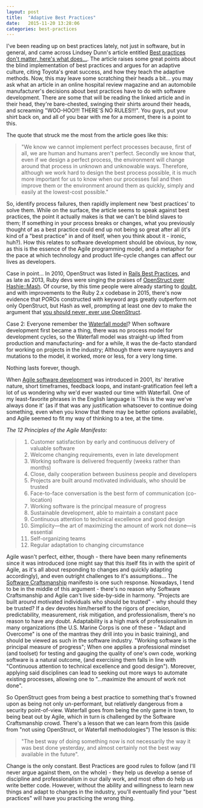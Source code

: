 ```yaml
---
layout: post
title:  "Adaptive Best Practices"
date:   2015-11-20 13:28:06
categories: best-practices
---
```

I've been reading up on best practices lately, not just in software, but in general, and came across Lindsey Dunn's article entitled [Best practices don't matter, here's what does...][best-practices-dont-matter]. The article raises some great points about the blind implementation of best practices and argues for an adaptive culture, citing Toyota's great success, and how they teach the adaptive methods. Now, this may leave some scratching their heads a bit... you may ask what an article in an online hospital review magazine and an automobile manufacturer's decisions about best practices have to do with software development. There are some that will be reading the linked article and in their head, they're bare-chested, swinging their shirts around their heads, and screaming "WOO-HOO!!! THERE'S NO RULES!!!". You guys, put your shirt back on, and all of you bear with me for a moment, there is a point to this.

The quote that struck me the most from the article goes like this:

> "We know we cannot implement perfect processes because, first of all, we are human and humans aren't perfect. Secondly we know that, even if we design a perfect process, the environment will change around that process in unknown and unknowable ways. Therefore, although we work hard to design the best process possible, it is much more important for us to know when our processes fail and then improve them or the environment around them as quickly, simply and easily at the lowest-cost possible."

So, identify process failures, then rapidly implement new 'best practices' to solve them. While on the surface, the article seems to speak against best practices, the point it actually makes is that we can't be blind slaves to them; If something in your process breaks or changes, what you previously thought of as a best practice could end up not being so great after all (it's kind of a "best practice" in and of itself, when you think about it - ironic, huh?). How this relates to software development should be obvious, by now, as this is the essence of the Agile programming model, and a metaphor for the pace at which technology and product life-cycle changes can affect our lives as developers.

Case in point... In 2010, OpenStruct was listed in [Rails Best Practices][rbp-openstruct-2010], and as late as 2013, Ruby devs were singing the praises of [OpenStruct over Hashie::Mash][hashie-considered-harmful]. Of course, by this time people were already starting to [doubt][dont-pass-openstruct-to-controller], and with improvements to the Ruby 2.x codebase in 2015, there's now evidence that POROs constructed with keyword args greatly outperform not only OpenStruct, but Hash as well, prompting at least one dev to make the argument that [you should never, ever use OpenStruct][never-use-openstruct].

Case 2: Everyone remember the [Waterfall model][waterfall]? When software development first became a thing, there was no process model for development cycles, so the Waterfall model was straight-up lifted from production and manufacturing- and for a while, it was the de-facto standard for working on projects in the industry; Although there were naysayers and mutations to the model, it worked, more or less, for a very long time.

Nothing lasts forever, though.

When [Agile software development][agile] was introduced in 2001, its' iterative nature, short timeframes, feedback loops, and instant-gratification feel left a lot of us wondering why we'd ever wasted our time with Waterfall. One of my least-favorite phrases in the English language is 'This is the way we've always done it' (as if that was any justification whatsoever to continue doing something, even when you know that there may be better options available), and Agile seemed to fit my way of thinking to a tee, at the time.

_The 12 Principles of the Agile Manifesto:_

>1. Customer satisfaction by early and continuous delivery of valuable software
>2. Welcome changing requirements, even in late development
>3. Working software is delivered frequently (weeks rather than months)
>4. Close, daily cooperation between business people and developers
>5. Projects are built around motivated individuals, who should be trusted
>6. Face-to-face conversation is the best form of communication (co-location)
>7. Working software is the principal measure of progress
>8. Sustainable development, able to maintain a constant pace
>9. Continuous attention to technical excellence and good design
>10. Simplicity—the art of maximizing the amount of work not done—is essential
>11. Self-organizing teams
>12. Regular adaptation to changing circumstance

Agile wasn't perfect, either, though - there have been many refinements since it was introduced (one might say that this itself fits in with the spirit of Agile, as it's all about responding to changes and quickly adapting accordingly), and even outright challenges to it's assumptions... The [Software Craftsmanship][software-craftsmanship] manifesto is one such response. Nowadays, I tend to be in the middle of this argument - there's no reason why Software Craftsmanship and Agile can't live side-by-side in harmony. "Projects are built around motivated individuals who should be trusted" - why should they be trusted? If a dev devotes him/herself to the rigors of precision, predictability, measurement, risk mitigation, and professionalism, there's no reason to have any doubt. Adaptability is a high mark of professionalism in many organizations (the U.S. Marine Corps is one of these - "Adapt and Overcome" is one of the mantras they drill into you in basic training), and should be viewed as such in the software industry. "Working software is the principal measure of progress"; When one applies a professional mindset (and toolset) for testing and gauging the quality of one's own code, working software is a natural outcome, (and exercising them falls in line with "Continuous attention to technical excellence and good design"). Moreover, applying said disciplines can lead to seeking out more ways to automate existing processes, allowing one to "...maximize the amount of work not done".

So OpenStruct goes from being a best practice to something that's frowned upon as being not only un-performant, but relatively dangerous from a security point-of-view. Waterfall goes from being the only game in town, to being beat out by Agile, which in turn is challenged by the Software Craftsmanship crowd. There's a lesson that we can learn from this (aside from "not using OpenStruct, or Waterfall methodologies") The lesson is this:

>"The best way of doing something now is not necessarily the way it was best done yesterday, and almost certainly not the best way available in the future".

Change is the only constant. Best Practices are good rules to follow (and I'll never argue against them, on the whole) - they help us develop a sense of discipline and professionalism in our daily work, and most often do help us write better code. However, without the ability and willingness to learn new things and adapt to changes in the industry, you'll eventually find your "best practices" will have you practicing the wrong thing.

[best-practices-dont-matter]:      http://www.beckershospitalreview.com/healthcare-blog/best-practices-don-t-matter-here-s-what-does.html
[rbp-openstruct-2010]:   http://rails-bestpractices.com/posts/2010/08/25/use-openstruct-when-advance-search/
[hashie-considered-harmful]: http://www.schneems.com/2014/12/15/hashie-considered-harmful.html
[never-use-openstruct]: http://palexander.posthaven.com/ruby-data-object-comparison-or-why-you-should-never-ever-use-openstruct
[dont-pass-openstruct-to-controller]: http://rubyrailroad.com/2013/06/04/pass-openstruct-or-object-to-controller-from-view/
[software-craftsmanship]: https://en.wikipedia.org/wiki/Software_craftsmanship
[agile]: https://en.wikipedia.org/wiki/Agile_software_development
[waterfall]:https://en.wikipedia.org/wiki/Waterfall_model

